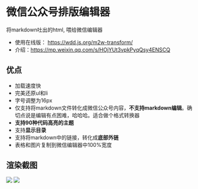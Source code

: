 # 微信公众号排版编辑器

将markdown吐出的html, 喂给微信编辑器

- 使用在线版： https://wdd.js.org/m2w-transform/
- 介绍：https://mp.weixin.qq.com/s/HOjYUt3vpkPyqQsy4ENSCQ

## 优点

- 加载速度快
- 完美还原ul和li
- 字号调整为16px
- 仅支持将markdown文件转化成微信公众号内容，**不支持markdown编辑**。确切点说是编辑有点困难，哈哈哈。适合做个格式转换器
- **支持90种代码高亮的主题**
- 支持**显示目录**
- 支持将markdown中的链接，转化成**底部外链**
- 表格和图片复制到微信编辑器中100%宽度

## 渲染截图

![](https://segmentfault.com/img/bVbqqeQ?w=831&h=582)
![](https://segmentfault.com/img/bVbqqfI?w=830&h=474)

